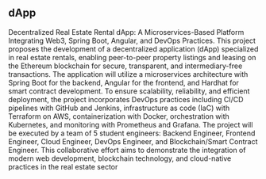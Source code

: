 ## dApp

Decentralized Real Estate Rental dApp: A Microservices-Based Platform Integrating Web3, Spring
Boot, Angular, and DevOps Practices.
This project proposes the development of a decentralized application (dApp) specialized in real
estate rentals, enabling peer-to-peer property listings and leasing on the Ethereum blockchain for
secure, transparent, and intermediary-free transactions. The application will utilize a microservices
architecture with Spring Boot for the backend, Angular for the frontend, and Hardhat for smart
contract development. To ensure scalability, reliability, and efficient deployment, the project
incorporates DevOps practices including CI/CD pipelines with GitHub and Jenkins, infrastructure
as code (IaC) with Terraform on AWS, containerization with Docker, orchestration with Kubernetes,
and monitoring with Prometheus and Grafana.
The project will be executed by a team of 5 student engineers: Backend Engineer, Frontend
Engineer, Cloud Engineer, DevOps Engineer, and Blockchain/Smart Contract Engineer. This
collaborative effort aims to demonstrate the integration of modern web development, blockchain
technology, and cloud-native practices in the real estate sector

<!--

**Here are some ideas to get you started:**

🙋‍♀️ A short introduction - what is your organization all about?
🌈 Contribution guidelines - how can the community get involved?
👩‍💻 Useful resources - where can the community find your docs? Is there anything else the community should know?
🍿 Fun facts - what does your team eat for breakfast?
🧙 Remember, you can do mighty things with the power of [Markdown](https://docs.github.com/github/writing-on-github/getting-started-with-writing-and-formatting-on-github/basic-writing-and-formatting-syntax)
-->
